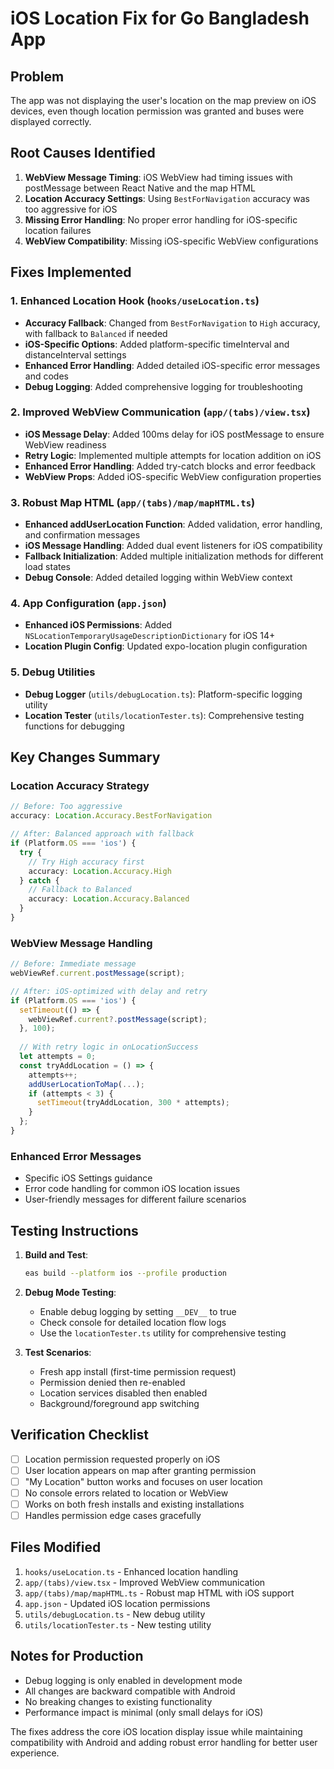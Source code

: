 # iOS Location Fix for Go Bangladesh App

## Problem
The app was not displaying the user's location on the map preview on iOS devices, even though location permission was granted and buses were displayed correctly.

## Root Causes Identified
1. **WebView Message Timing**: iOS WebView had timing issues with postMessage between React Native and the map HTML
2. **Location Accuracy Settings**: Using `BestForNavigation` accuracy was too aggressive for iOS
3. **Missing Error Handling**: No proper error handling for iOS-specific location failures
4. **WebView Compatibility**: Missing iOS-specific WebView configurations

## Fixes Implemented

### 1. Enhanced Location Hook (`hooks/useLocation.ts`)
- **Accuracy Fallback**: Changed from `BestForNavigation` to `High` accuracy, with fallback to `Balanced` if needed
- **iOS-Specific Options**: Added platform-specific timeInterval and distanceInterval settings
- **Enhanced Error Handling**: Added detailed iOS-specific error messages and codes
- **Debug Logging**: Added comprehensive logging for troubleshooting

### 2. Improved WebView Communication (`app/(tabs)/view.tsx`)
- **iOS Message Delay**: Added 100ms delay for iOS postMessage to ensure WebView readiness
- **Retry Logic**: Implemented multiple attempts for location addition on iOS
- **Enhanced Error Handling**: Added try-catch blocks and error feedback
- **WebView Props**: Added iOS-specific WebView configuration properties

### 3. Robust Map HTML (`app/(tabs)/map/mapHTML.ts`)
- **Enhanced addUserLocation Function**: Added validation, error handling, and confirmation messages
- **iOS Message Handling**: Added dual event listeners for iOS compatibility
- **Fallback Initialization**: Added multiple initialization methods for different load states
- **Debug Console**: Added detailed logging within WebView context

### 4. App Configuration (`app.json`)
- **Enhanced iOS Permissions**: Added `NSLocationTemporaryUsageDescriptionDictionary` for iOS 14+
- **Location Plugin Config**: Updated expo-location plugin configuration

### 5. Debug Utilities
- **Debug Logger** (`utils/debugLocation.ts`): Platform-specific logging utility
- **Location Tester** (`utils/locationTester.ts`): Comprehensive testing functions for debugging

## Key Changes Summary

### Location Accuracy Strategy
```typescript
// Before: Too aggressive
accuracy: Location.Accuracy.BestForNavigation

// After: Balanced approach with fallback
if (Platform.OS === 'ios') {
  try {
    // Try High accuracy first
    accuracy: Location.Accuracy.High
  } catch {
    // Fallback to Balanced
    accuracy: Location.Accuracy.Balanced
  }
}
```

### WebView Message Handling
```typescript
// Before: Immediate message
webViewRef.current.postMessage(script);

// After: iOS-optimized with delay and retry
if (Platform.OS === 'ios') {
  setTimeout(() => {
    webViewRef.current?.postMessage(script);
  }, 100);
  
  // With retry logic in onLocationSuccess
  let attempts = 0;
  const tryAddLocation = () => {
    attempts++;
    addUserLocationToMap(...);
    if (attempts < 3) {
      setTimeout(tryAddLocation, 300 * attempts);
    }
  };
}
```

### Enhanced Error Messages
- Specific iOS Settings guidance
- Error code handling for common iOS location issues
- User-friendly messages for different failure scenarios

## Testing Instructions

1. **Build and Test**:
   ```bash
   eas build --platform ios --profile production
   ```

2. **Debug Mode Testing**:
   - Enable debug logging by setting `__DEV__` to true
   - Check console for detailed location flow logs
   - Use the `locationTester.ts` utility for comprehensive testing

3. **Test Scenarios**:
   - Fresh app install (first-time permission request)
   - Permission denied then re-enabled
   - Location services disabled then enabled
   - Background/foreground app switching

## Verification Checklist

- [ ] Location permission requested properly on iOS
- [ ] User location appears on map after granting permission
- [ ] "My Location" button works and focuses on user location
- [ ] No console errors related to location or WebView
- [ ] Works on both fresh installs and existing installations
- [ ] Handles permission edge cases gracefully

## Files Modified

1. `hooks/useLocation.ts` - Enhanced location handling
2. `app/(tabs)/view.tsx` - Improved WebView communication
3. `app/(tabs)/map/mapHTML.ts` - Robust map HTML with iOS support
4. `app.json` - Updated iOS location permissions
5. `utils/debugLocation.ts` - New debug utility
6. `utils/locationTester.ts` - New testing utility

## Notes for Production

- Debug logging is only enabled in development mode
- All changes are backward compatible with Android
- No breaking changes to existing functionality
- Performance impact is minimal (only small delays for iOS)

The fixes address the core iOS location display issue while maintaining compatibility with Android and adding robust error handling for better user experience.
